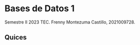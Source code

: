 Bases de Datos 1
================

Semestre II 2023 TEC.
Frenny Montezuma Castillo, 2021009728.

## Quices 